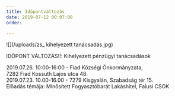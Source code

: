 ```yaml
---
title: Időpontváltozás
date: 2019-07-12 00:07:00
order: 

---
```

![](/uploads/zs_ kihelyezett tanácsadás.jpg)

IDŐPONT VÁLTOZÁS‼️: Kihelyezett pénzügyi tanácsadások 

2019\.07.26. 10:00-16:00 - Fiad Községi Önkormányzata,   
7282 Fiad Kossuth Lajos utca 48.  
2019\.07.23. 10.00-16.00 - 7279 Kisgyalán, Szabadság tér 15.  
Előadás témája: Minősített Fogyasztóbarát Lakáshitel, Falusi CSOK